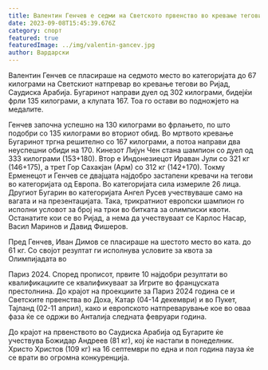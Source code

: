 ```yaml
---
title: Валентин Генчев е седми на Светското првенство во кревање тегови во Ријад
date: 2023-09-08T15:45:39.676Z
category: спорт
featured: true
featuredImage: ../img/valentin-gancev.jpg
author: Вардарски
---
```

Валентин Генчев се пласираше на седмото место во категоријата до 67 килограми на Светскиот натпревар во кревање тегови во Ријад, Саудиска Арабија. Бугаринот направи дуел од 302 килограми, бидејќи фрли 135 килограми, а клупата 167. Тоа го остави во подножјето на медалите.

Генчев започна успешно на 130 килограми во фрлањето, по што подобри со 135 килограми во вториот обид. Во мртвото кревање Бугаринот тргна решително со 167 килограми, а потоа направи два неуспешни обиди на 170.
Кинезот Лијун Чен стана шампион со дуел од 333 килограми (153+180). Втор е Индонезиецот Ираван Јули со 321 кг (146+175), а трет Гор Сахакјан (Арм) со 312 кг (142+170).
Токму Ерменецот и Генчев се двајцата најдобро застапени кревачи на тегови во категоријата од Европа. Во категоријата сила измериле 26 лица.
Другиот Бугарин во категоријата Ангел Русев учествуваше само на вагата и на презентацијата. Така, трикратниот европски шампион го исполни условот за број на трки во битката за олимписки квоти. Останатите кои се во Ријад, а нема да учествуваат се Карлос Насар, Васил Маринов и Давид Фишеров.

Пред Генчев, Иван Димов се пласираше на шестото место во ката. до 61 кг. Со својот резултат ги исполнува условите за квота за Олимпијадата во

Париз 2024. Според прописот, првите 10 најдобри резултати во квалификациите се квалификуваат за Игрите во француската престолнина. До крајот на проекциите за Париз 2024 година се и Светските првенства во Доха, Катар (04-14 декември) и во Пукет, Тајланд (02-11 април), како и европското натпреварување кое во оваа фаза ќе се одржи во Анталија следната февруари година.

До крајот на првенството во Саудиска Арабија од Бугарите ќе учествува Божидар Андреев (81 кг), кој ќе настапи в понеделник. Христо Христов (109 кг) на 16 септември по една и пол година пауза ќе се врати во огромна конкуренција.